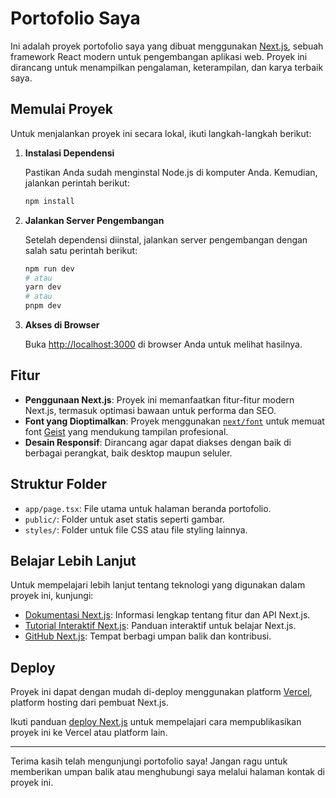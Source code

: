 # Portofolio Saya

Ini adalah proyek portofolio saya yang dibuat menggunakan [Next.js](https://nextjs.org), sebuah framework React modern untuk pengembangan aplikasi web. Proyek ini dirancang untuk menampilkan pengalaman, keterampilan, dan karya terbaik saya.

## Memulai Proyek

Untuk menjalankan proyek ini secara lokal, ikuti langkah-langkah berikut:

1. **Instalasi Dependensi**

   Pastikan Anda sudah menginstal Node.js di komputer Anda. Kemudian, jalankan perintah berikut:

   ```bash
   npm install
   ```

2. **Jalankan Server Pengembangan**

   Setelah dependensi diinstal, jalankan server pengembangan dengan salah satu perintah berikut:

   ```bash
   npm run dev
   # atau
   yarn dev
   # atau
   pnpm dev
   ```

3. **Akses di Browser**

   Buka [http://localhost:3000](http://localhost:3000) di browser Anda untuk melihat hasilnya.

## Fitur

- **Penggunaan Next.js**: Proyek ini memanfaatkan fitur-fitur modern Next.js, termasuk optimasi bawaan untuk performa dan SEO.
- **Font yang Dioptimalkan**: Proyek menggunakan [`next/font`](https://nextjs.org/docs/app/building-your-application/optimizing/fonts) untuk memuat font [Geist](https://vercel.com/font) yang mendukung tampilan profesional.
- **Desain Responsif**: Dirancang agar dapat diakses dengan baik di berbagai perangkat, baik desktop maupun seluler.

## Struktur Folder

- `app/page.tsx`: File utama untuk halaman beranda portofolio.
- `public/`: Folder untuk aset statis seperti gambar.
- `styles/`: Folder untuk file CSS atau file styling lainnya.

## Belajar Lebih Lanjut

Untuk mempelajari lebih lanjut tentang teknologi yang digunakan dalam proyek ini, kunjungi:

- [Dokumentasi Next.js](https://nextjs.org/docs): Informasi lengkap tentang fitur dan API Next.js.
- [Tutorial Interaktif Next.js](https://nextjs.org/learn): Panduan interaktif untuk belajar Next.js.
- [GitHub Next.js](https://github.com/vercel/next.js): Tempat berbagi umpan balik dan kontribusi.

## Deploy

Proyek ini dapat dengan mudah di-deploy menggunakan platform [Vercel](https://vercel.com), platform hosting dari pembuat Next.js.

Ikuti panduan [deploy Next.js](https://nextjs.org/docs/app/building-your-application/deploying) untuk mempelajari cara mempublikasikan proyek ini ke Vercel atau platform lain.

---

Terima kasih telah mengunjungi portofolio saya! Jangan ragu untuk memberikan umpan balik atau menghubungi saya melalui halaman kontak di proyek ini.

